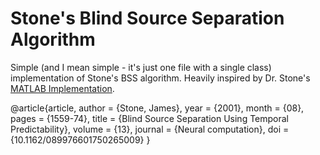 # Stone's Blind Source Separation Algorithm

Simple (and I mean simple - it's just one file with a single class) implementation of Stone's BSS algorithm. Heavily inspired by Dr. Stone's [MATLAB Implementation](https://jamesstone.sites.sheffield.ac.uk/code).

@article{article,
author = {Stone, James},
year = {2001},
month = {08},
pages = {1559-74},
title = {Blind Source Separation Using Temporal Predictability},
volume = {13},
journal = {Neural computation},
doi = {10.1162/089976601750265009}
}
